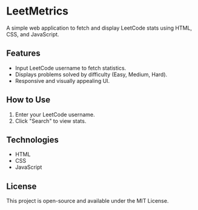 # LeetMetrics

A simple web application to fetch and display LeetCode stats using HTML, CSS, and JavaScript.

## Features
- Input LeetCode username to fetch statistics.
- Displays problems solved by difficulty (Easy, Medium, Hard).
- Responsive and visually appealing UI.

## How to Use
1. Enter your LeetCode username.
2. Click "Search" to view stats.

## Technologies
- HTML
- CSS
- JavaScript

## License
This project is open-source and available under the MIT License.
